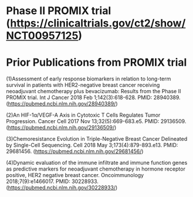 Phase II PROMIX trial (https://clinicaltrials.gov/ct2/show/NCT00957125)
=========
Prior Publications from PROMIX trial
=========
(1)Assessment of early response biomarkers in relation to long-term survival in patients with HER2-negative breast cancer receiving neoadjuvant chemotherapy plus bevacizumab: Results from the Phase II PROMIX trial. Int J Cancer 2018 Feb 1;142(3):618-628. PMID: 28940389. (https://pubmed.ncbi.nlm.nih.gov/28940389/)

(2)An HIF-1α/VEGF-A Axis in Cytotoxic T Cells Regulates Tumor Progression. Cancer Cell 2017 Nov 13;32(5):669-683.e5. PMID: 29136509. (https://pubmed.ncbi.nlm.nih.gov/29136509/)

(3)Chemoresistance Evolution in Triple-Negative Breast Cancer Delineated by Single-Cell Sequencing. Cell 2018 May 3;173(4):879-893.e13. PMID: 29681456. (https://pubmed.ncbi.nlm.nih.gov/29681456/)

(4)Dynamic evaluation of the immune infiltrate and immune function genes as predictive markers for neoadjuvant chemotherapy in hormone receptor positive, HER2 negative breast cancer. Oncoimmunology 2018;7(9):e1466017. PMID: 30228933. (https://pubmed.ncbi.nlm.nih.gov/30228933/)
